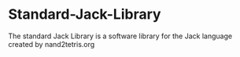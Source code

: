 # Standard-Jack-Library
The standard Jack Library is a software library for the Jack language created by nand2tetris.org
